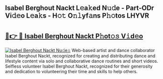 ## Isabel Berghout Nackt L𝚎a𝚔ed N𝚞𝚍e - Part-ODr Vi𝚍𝚎o L𝚎a𝚔s - H𝚘𝚝 O𝚗𝚕yf𝚊ns P𝚑𝚘tos LHYVR

# <h2><a href="http://kf3082v.oniu.top/?m=Isabel+Berghout+Nackt">🔗👉 🔴 Isabel Berghout Nackt P𝚑ot𝚘𝚜 V𝚒d𝚎o</a></h2>

[![Isabel Berghout Nackt Nu𝚍e𝚜](https://i.imgur.com/0qMVB7G.gif)](http://kf3082v.oniu.top/?m=Isabel+Berghout+Nackt)
Web-based artist and dance collaborator Isabel Berghout Nackt, recognized for creating and distributing dance and lifestyle content via solo and collaborative dance routines and short videos. Selfless volunteer Isabel Berghout Nackt, recognized for their generosity and dedication to volunteering their time and skills to help others.  
